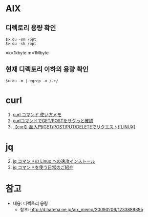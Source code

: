 # AIX

## 디렉토리 용량 확인
```shell
$> du -sm /opt
$> du -sk /opt
```
※k=1kbyte m=1Mbyte

## 현재 디렉토리 이하의 용량 확인
```shell
$> du -m | egrep -v /.+/
```


# curl
1. [curl コマンド 使い方メモ](https://qiita.com/yasuhiroki/items/a569d3371a66e365316f)
2. [curlコマンドでGET/POSTをサクっと確認](https://qiita.com/tkj/items/7556afb0086fe35551ce)
3. [【curl】超入門(GET/POST/PUT/DELETEでリクエスト)[LINUX]](https://qiita.com/takuyanin/items/949201e3eb100d4384e1)

# jq
2. [jq コマンドの Linux への速攻インストール](https://qiita.com/wnoguchi/items/70a808a68e60651224a4)
1. [jq コマンドを使う日常のご紹介](https://qiita.com/takeshinoda@github/items/2dec7a72930ec1f658af)


# 참고
* 내용: 디렉토리 용량
  * 참조: http://d.hatena.ne.jp/aix_memo/20090206/1233886385




